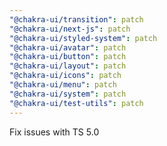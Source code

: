```yaml
---
"@chakra-ui/transition": patch
"@chakra-ui/next-js": patch
"@chakra-ui/styled-system": patch
"@chakra-ui/avatar": patch
"@chakra-ui/button": patch
"@chakra-ui/layout": patch
"@chakra-ui/icons": patch
"@chakra-ui/menu": patch
"@chakra-ui/system": patch
"@chakra-ui/test-utils": patch
---
```


Fix issues with TS 5.0
